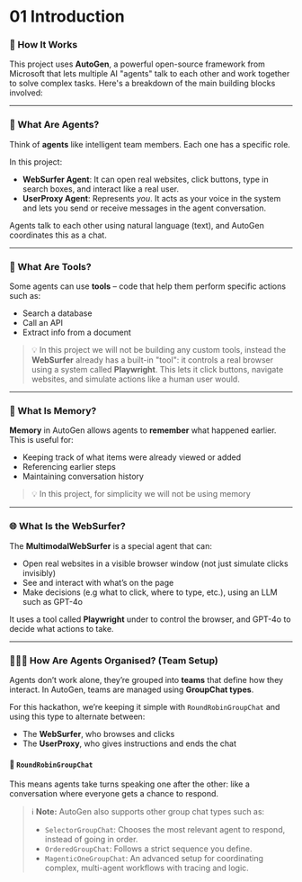 # 01 Introduction

### 🧠 How It Works

This project uses **AutoGen**, a powerful open-source framework from Microsoft that lets multiple AI "agents" talk to each other and work together to solve complex tasks. Here's a breakdown of the main building blocks involved:

---

### 🤖 What Are Agents?

Think of **agents** like intelligent team members. Each one has a specific role.

In this project:

- **WebSurfer Agent**: It can open real websites, click buttons, type in search boxes, and interact like a real user.
- **UserProxy Agent**: Represents *you*. It acts as your voice in the system and lets you send or receive messages in the agent conversation.

Agents talk to each other using natural language (text), and AutoGen coordinates this as a chat.

---

### 🧰 What Are Tools?

Some agents can use **tools** – code that help them perform specific actions such as:

- Search a database
- Call an API
- Extract info from a document

> 💡 In this project we will not be building any custom tools, instead the **WebSurfer** already has a built-in "tool": it controls a real browser using a system called **Playwright**. This lets it click buttons, navigate websites, and simulate actions like a human user would.

---

### 🧠 What Is Memory?

**Memory** in AutoGen allows agents to **remember** what happened earlier. This is useful for:

- Keeping track of what items were already viewed or added
- Referencing earlier steps
- Maintaining conversation history

> 💡 In this project, for simplicity we will not be using memory

---

### 🌐 What Is the WebSurfer?

The **MultimodalWebSurfer** is a special agent that can:

- Open real websites in a visible browser window (not just simulate clicks invisibly)
- See and interact with what’s on the page
- Make decisions (e.g what to click, where to type, etc.), using an LLM such as GPT-4o

It uses a tool called **Playwright** under to control the browser, and GPT-4o to decide what actions to take.

---

### 🧑‍🤝‍🧑 How Are Agents Organised? (Team Setup)

Agents don’t work alone, they’re grouped into **teams** that define how they interact. In AutoGen, teams are managed using **GroupChat types**.

For this hackathon, we’re keeping it simple with `RoundRobinGroupChat` and using this type to alternate between:
- The **WebSurfer**, who browses and clicks
- The **UserProxy**, who gives instructions and ends the chat

#### 🔄 `RoundRobinGroupChat`

This means agents take turns speaking one after the other: like a conversation where everyone gets a chance to respond.

> ℹ️ **Note:** AutoGen also supports other group chat types such as:
> - `SelectorGroupChat`: Chooses the most relevant agent to respond, instead of going in order.
> - `OrderedGroupChat`: Follows a strict sequence you define.
> - `MagenticOneGroupChat`: An advanced setup for coordinating complex, multi-agent workflows with tracing and logic.
